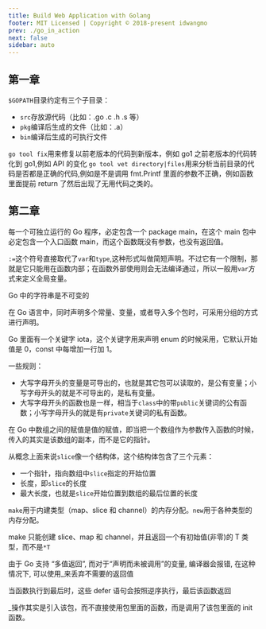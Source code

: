 ```yaml
---
title: Build Web Application with Golang
footer: MIT Licensed | Copyright © 2018-present idwangmo
prev: ./go_in_action
next: false
sidebar: auto
---
```


## 第一章

`$GOPATH`目录约定有三个子目录：

-   `src`存放源代码（比如：.go .c .h .s 等）
-   `pkg`编译后生成的文件（比如：.a）
-   `bin`编译后生成的可执行文件

`go tool fix`用来修复以前老版本的代码到新版本，例如 go1 之前老版本的代码转化到 go1,例如 API 的变化
`go tool vet directory|files`用来分析当前目录的代码是否都是正确的代码,例如是不是调用 fmt.Printf 里面的参数不正确，例如函数里面提前 return 了然后出现了无用代码之类的。

## 第二章

每一个可独立运行的 Go 程序，必定包含一个 package main，在这个 main 包中必定包含一个入口函数 main，而这个函数既没有参数，也没有返回值。

`:=`这个符号直接取代了`var`和`type`,这种形式叫做简短声明。不过它有一个限制，那就是它只能用在函数内部；在函数外部使用则会无法编译通过，所以一般用`var`方式来定义全局变量。

Go 中的字符串是不可变的

在 Go 语言中，同时声明多个常量、变量，或者导入多个包时，可采用分组的方式进行声明。

Go 里面有一个关键字 iota，这个关键字用来声明 enum 的时候采用，它默认开始值是 0，const 中每增加一行加 1。

一些规则：

-   大写字母开头的变量是可导出的，也就是其它包可以读取的，是公有变量；小写字母开头的就是不可导出的，是私有变量。
-   大写字母开头的函数也是一样，相当于`class`中的带`public`关键词的公有函数；小写字母开头的就是有`private`关键词的私有函数。

在 Go 中数组之间的赋值是值的赋值，即当把一个数组作为参数传入函数的时候，传入的其实是该数组的副本，而不是它的指针。

从概念上面来说`slice`像一个结构体，这个结构体包含了三个元素：

-   一个指针，指向数组中`slice`指定的开始位置
-   长度，即`slice`的长度
-   最大长度，也就是`slice`开始位置到数组的最后位置的长度

`make`用于内建类型（map、slice 和 channel）的内存分配。`new`用于各种类型的内存分配。

make 只能创建 slice、map 和 channel，并且返回一个有初始值(非零)的 T 类型，而不是`*T`

由于 Go 支持 “多值返回”, 而对于“声明而未被调用”的变量, 编译器会报错, 在这种情况下, 可以使用\_来丢弃不需要的返回值

当函数执行到最后时，这些 defer 语句会按照逆序执行，最后该函数返回

\_操作其实是引入该包，而不直接使用包里面的函数，而是调用了该包里面的 init 函数。
